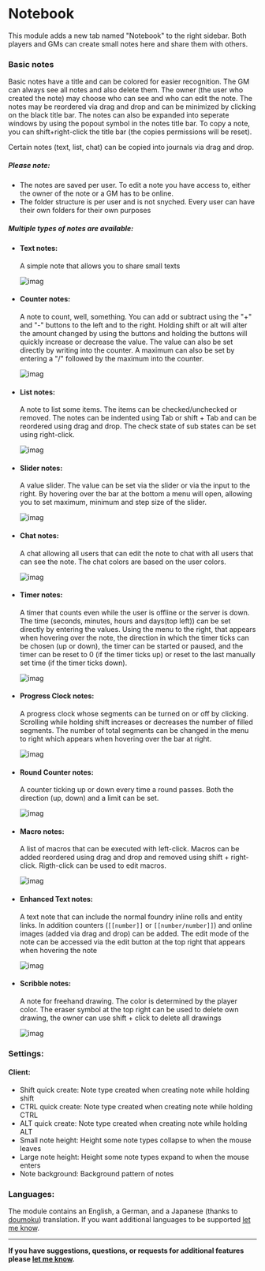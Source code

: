 # Notebook
This module adds a new tab named "Notebook" to the right sidebar. Both players and GMs can create small notes here and share them with others.

### Basic notes
Basic notes have a title and can be colored for easier recognition. The GM can always see all notes and also delete them. The owner (the user who created the note) may choose who can see and who can edit the note. The notes may be reordered via drag and drop and can be minimized by clicking on the black title bar. The notes can also be expanded into seperate windows by using the popout symbol in the notes title bar. To copy a note, you can shift+right-click the title bar (the copies permissions will be reset).

Certain notes (text, list, chat) can be copied into journals via drag and drop. 

##### Please note:
  - The notes are saved per user. To edit a note you have access to, either the owner of the note or a GM has to be online.
  - The folder structure is per user and is not snyched. Every user can have their own folders for their own purposes

##### Multiple types of notes are available:

- #### Text notes:
  A simple note that allows you to share small texts
  
  ![imag](https://i.imgur.com/EaVAY9F.jpg)
  
- #### Counter notes:
  A note to count, well, something. You can add or subtract using the "+" and "-" buttons to the left and to the right. Holding shift or alt will alter the amount changed by using the buttons and holding the buttons will quickly increase or decrease the value. The value can also be set directly by writing into the counter. A maximum can also be set by entering a "/" followed by the maximum into the counter.

  ![imag](https://imgur.com/Pml0wUJ.jpg)

- #### List notes:
  A note to list some items. The items can be checked/unchecked or removed. The notes can be indented using Tab or shift + Tab and can be reordered using drag and drop. The check state of sub states can be set using right-click.

  ![imag](https://imgur.com/OTUGCX5.jpg)

- #### Slider notes:
  A value slider. The value can be set via the slider or via the input to the right. By hovering over the bar at the bottom a menu will open, allowing you to set maximum, minimum and step size of the slider.

  ![imag](https://imgur.com/ZSiCMgD.jpg)

- #### Chat notes:
  A chat allowing all users that can edit the note to chat with all users that can see the note. The chat colors are based on the user colors.

  ![imag](https://imgur.com/buP7bHm.jpg)

- #### Timer notes:
  A timer that counts even while the user is offline or the server is down. The time (seconds, minutes, hours and days(top left)) can be set directly by entering the values. Using the menu to the right, that appears when hovering over the note, the direction in which the timer ticks can be chosen (up or down), the timer can be started or paused, and the timer can be reset to 0 (if the timer ticks up) or reset to the last manually set time (if the timer ticks down).

  ![imag](https://imgur.com/d37MP7u.jpg)

- #### Progress Clock notes:
  A progress clock whose segments can be turned on or off by clicking. Scrolling while holding shift increases or decreases the number of filled segments. The number of total segments can be changed in the menu to right which appears when hovering over the bar at right.

  ![imag](https://imgur.com/ySwE9fS.jpg)

- #### Round Counter notes:
  A counter ticking up or down every time a round passes. Both the direction (up, down) and a limit can be set.

  ![imag](https://imgur.com/LqNbmc6.jpg)

- #### Macro notes:
  A list of macros that can be executed with left-click. Macros can be added reordered using drag and drop and removed using shift + right-click. Rigth-click can be used to edit macros.

  ![imag](https://imgur.com/ZBhogBK.jpg)

- #### Enhanced Text notes:
  A text note that can include the normal foundry inline rolls and entity links. In addition counters (`[[number]]` or `[[number/number]]`) and online images (added via drag and drop) can be added. The edit mode of the note can be accessed via the edit button at the top right that appears when hovering the note

  ![imag](https://imgur.com/u4iJNSZ.jpg)

- #### Scribble notes:
  A note for freehand drawing. The color is determined by the player color. The eraser symbol at the top right can be used to delete own drawing, the owner can use shift + click to delete all drawings

   ![imag](https://imgur.com/7eYSBC7.jpg)

### Settings:

#### Client:
  - Shift quick create: Note type created when creating note while holding shift
  - CTRL quick create: Note type created when creating note while holding CTRL
  - ALT quick create: Note type created when creating note while holding ALT
  - Small note height: Height some note types collapse to when the mouse leaves
  - Large note height: Height some note types expand to when the mouse enters
  - Note background: Background pattern of notes

### Languages:

The module contains an English, a German, and a Japanese (thanks to [doumoku](https://github.com/doumoku)) translation. If you want additional languages to be supported [let me know](https://github.com/Saibot393/notebook/issues).

---

**If you have suggestions, questions, or requests for additional features please [let me know](https://github.com/Saibot393/notebook/issues).**


